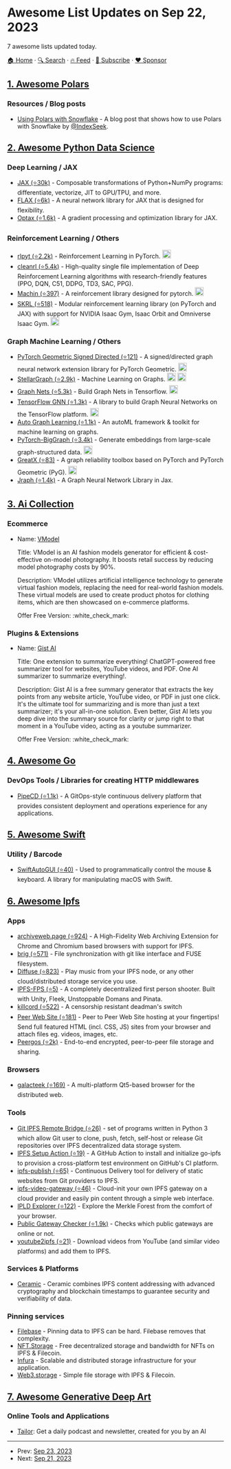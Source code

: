 # Awesome List Updates on Sep 22, 2023

7 awesome lists updated today.

[🏠 Home](/README.md) · [🔍 Search](https://www.trackawesomelist.com/search/) · [🔥 Feed](https://www.trackawesomelist.com/rss.xml) · [📮 Subscribe](https://trackawesomelist.us17.list-manage.com/subscribe?u=d2f0117aa829c83a63ec63c2f&id=36a103854c) · [❤️  Sponsor](https://github.com/sponsors/theowenyoung)



## [1. Awesome Polars](/content/ddotta/awesome-polars/README.md)

### Resources / Blog posts

*   [Using Polars with Snowflake](https://medium.com/snowflake/using-polars-with-snowflake-cbdd49b0ca6b) - A blog post that shows how to use Polars with Snowflake by [@IndexSeek](https://github.com/IndexSeek).

## [2. Awesome Python Data Science](/content/krzjoa/awesome-python-data-science/README.md)

### Deep Learning / JAX

*   [JAX (⭐30k)](https://github.com/google/jax) - Composable transformations of Python+NumPy programs: differentiate, vectorize, JIT to GPU/TPU, and more.
*   [FLAX (⭐6k)](https://github.com/google/flax) - A neural network library for JAX that is designed for flexibility.
*   [Optax (⭐1.6k)](https://github.com/google-deepmind/optax) - A gradient processing and optimization library for JAX.

### Reinforcement Learning / Others

*   [rlpyt (⭐2.2k)](https://github.com/astooke/rlpyt) - Reinforcement Learning in PyTorch. <img height="20" src="https://github.com/krzjoa/awesome-python-data-science/raw/master/img/pytorch_big2.png" alt="PyTorch based/compatible">
*   [cleanrl (⭐5.4k)](https://github.com/vwxyzjn/cleanrl) - High-quality single file implementation of Deep Reinforcement Learning algorithms with research-friendly features (PPO, DQN, C51, DDPG, TD3, SAC, PPG).
*   [Machin (⭐397)](https://github.com/iffiX/machin) -  A reinforcement library designed for pytorch. <img height="20" src="https://github.com/krzjoa/awesome-python-data-science/raw/master/img/pytorch_big2.png" alt="PyTorch based/compatible">
*   [SKRL (⭐518)](https://github.com/Toni-SM/skrl) - Modular reinforcement learning library (on PyTorch and JAX) with support for NVIDIA Isaac Gym, Isaac Orbit and Omniverse Isaac Gym. <img height="20" src="https://github.com/krzjoa/awesome-python-data-science/raw/master/img/pytorch_big2.png" alt="PyTorch based/compatible">

### Graph Machine Learning / Others

*   [PyTorch Geometric Signed Directed (⭐121)](https://github.com/SherylHYX/pytorch_geometric_signed_directed) -  A signed/directed graph neural network extension library for PyTorch Geometric. <img height="20" src="https://github.com/krzjoa/awesome-python-data-science/raw/master/img/pytorch_big2.png" alt="PyTorch based/compatible">
*   [StellarGraph (⭐2.9k)](https://github.com/stellargraph/stellargraph) - Machine Learning on Graphs. <img height="20" src="https://github.com/krzjoa/awesome-python-data-science/raw/master/img/tf_big2.png" alt="TensorFlow">  <img height="20" src="https://github.com/krzjoa/awesome-python-data-science/raw/master/img/keras_big.png" alt="Keras compatible">
*   [Graph Nets (⭐5.3k)](https://github.com/google-deepmind/graph_nets) - Build Graph Nets in Tensorflow. <img height="20" src="https://github.com/krzjoa/awesome-python-data-science/raw/master/img/tf_big2.png" alt="TensorFlow">
*   [TensorFlow GNN (⭐1.3k)](https://github.com/tensorflow/gnn) - A library to build Graph Neural Networks on the TensorFlow platform. <img height="20" src="https://github.com/krzjoa/awesome-python-data-science/raw/master/img/tf_big2.png" alt="TensorFlow">
*   [Auto Graph Learning (⭐1.1k)](https://github.com/THUMNLab/AutoGL) - An autoML framework & toolkit for machine learning on graphs.
*   [PyTorch-BigGraph (⭐3.4k)](https://github.com/facebookresearch/PyTorch-BigGraph) - Generate embeddings from large-scale graph-structured data. <img height="20" src="https://github.com/krzjoa/awesome-python-data-science/raw/master/img/pytorch_big2.png" alt="PyTorch based/compatible">
*   [GreatX (⭐83)](https://github.com/EdisonLeeeee/GreatX) - A graph reliability toolbox based on PyTorch and PyTorch Geometric (PyG). <img height="20" src="https://github.com/krzjoa/awesome-python-data-science/raw/master/img/pytorch_big2.png" alt="PyTorch based/compatible">
*   [Jraph (⭐1.4k)](https://github.com/google-deepmind/jraph) - A Graph Neural Network Library in Jax.

## [3. Ai Collection](/content/ai-collection/ai-collection/README.md)

### Ecommerce

- Name: [VModel](https://www.thataicollection.com/redirect/vmodel?utm_source=aicollection\&utm_medium=github\&utm_campaign=aicollection)

  Title: VModel is an AI fashion models generator for efficient & cost-effective on-model photography. It boosts retail success by reducing model photography costs by 90%.

  Description: VModel utilizes artificial intelligence technology to generate virtual fashion models, replacing the need for real-world fashion models. These virtual models are used to create product photos for clothing items, which are then showcased on e-commerce platforms.

  Offer Free Version: :white\_check\_mark:



### Plugins & Extensions

- Name: [Gist AI](https://www.thataicollection.com/redirect/gist-ai?utm_source=aicollection\&utm_medium=github\&utm_campaign=aicollection)

  Title: One extension to summarize everything!  ChatGPT-powered free summarizer tool for websites, YouTube videos, and PDF. One AI summarizer to summarize everything!.

  Description: Gist AI is a free summary generator that extracts the key points from any website article, YouTube video, or PDF in just one click. It's the ultimate tool for summarizing and is more than just a text summarizer; it's your all-in-one solution.  Even better, Gist AI lets you deep dive into the summary source for clarity or jump right to that moment in a YouTube video, acting as a youtube summarizer.

  Offer Free Version: :white\_check\_mark:



## [4. Awesome Go](/content/avelino/awesome-go/README.md)

### DevOps Tools / Libraries for creating HTTP middlewares

*   [PipeCD (⭐1.1k)](https://github.com/pipe-cd/pipecd) - A GitOps-style continuous delivery platform that provides consistent deployment and operations experience for any applications.

## [5. Awesome Swift](/content/matteocrippa/awesome-swift/README.md)

### Utility / Barcode

*   [SwiftAutoGUI (⭐40)](https://github.com/NakaokaRei/SwiftAutoGUI) - Used to programmatically control the mouse & keyboard. A library for manipulating macOS with Swift.

## [6. Awesome Ipfs](/content/ipfs/awesome-ipfs/README.md)

### Apps

*   [archiveweb.page (⭐924)](https://github.com/webrecorder/archiveweb.page) - A High-Fidelity Web Archiving Extension for Chrome and Chromium based browsers with support for IPFS.
*   [brig (⭐571)](https://github.com/sahib/brig) - File synchronization with git like interface and FUSE filesystem.
*   [Diffuse (⭐823)](https://github.com/icidasset/diffuse) - Play music from your IPFS node, or any other cloud/distributed storage service you use.
*   [IPFS-FPS (⭐5)](https://github.com/underscoredLabs/webgl-ipfs-fps) - A completely decentralized first person shooter. Built with Unity, Fleek, Unstoppable Domans and Pinata.
*   [killcord (⭐522)](https://github.com/nomasters/killcord) - A censorship resistant deadman's switch
*   [Peer Web Site (⭐181)](https://github.com/Weedshaker/PeerWebSite) - Peer to Peer Web Site hosting at your fingertips! Send full featured HTML (incl. CSS, JS) sites from your browser and attach files eg. videos, images, etc.
*   [Peergos (⭐2k)](https://github.com/Peergos/Peergos) - End-to-end encrypted, peer-to-peer file storage and sharing.

### Browsers

*   [galacteek (⭐169)](https://github.com/pinnaculum/galacteek) - A multi-platform Qt5-based browser for the distributed web.

### Tools

*   [Git IPFS Remote Bridge (⭐26)](https://github.com/ElettraSciComp/Git-IPFS-Remote-Bridge) - set of programs written in Python 3 which allow Git user to clone, push, fetch, self-host or release Git repositories over IPFS decentralized data storage system.
*   [IPFS Setup Action (⭐19)](https://github.com/ibnesayeed/setup-ipfs) - A GitHub Action to install and initialize go-ipfs to provision a cross-platform test environment on GitHub's CI platform.
*   [ipfs-publish (⭐65)](https://github.com/auhau/ipfs-publish/) - Continuous Delivery tool for delivery of static websites from Git providers to IPFS.
*   [ipfs-video-gateway (⭐46)](https://github.com/bneijt/ipfs-video-gateway) - Cloud-init your own IPFS gateway on a cloud provider and easily pin content through a simple web interface.
*   [IPLD Explorer (⭐122)](https://github.com/ipfs-shipyard/ipld-explorer) - Explore the Merkle Forest from the comfort of your browser.
*   [Public Gateway Checker (⭐1.9k)](https://github.com/ipfs/public-gateway-checker) - Checks which public gateways are online or not.
*   [youtube2ipfs (⭐21)](https://github.com/dokterbob/youtube2ipfs) - Download videos from YouTube (and similar video platforms) and add them to IPFS.

### Services & Platforms

*   [Ceramic](https://ceramic.network/) - Ceramic combines IPFS content addressing with advanced cryptography and blockchain timestamps to guarantee security and verifiability of data.

### Pinning services

*   [Filebase](https://filebase.com/) - Pinning data to IPFS can be hard. Filebase removes that complexity.
*   [NFT.Storage](https://nft.storage/) - Free decentralized storage and bandwidth for NFTs on IPFS & Filecoin.
*   [Infura](https://infura.io) - Scalable and distributed storage infrastructure for your application.
*   [Web3.storage](https://web3.storage/) - Simple file storage with IPFS & Filecoin.

## [7. Awesome Generative Deep Art](/content/filipecalegario/awesome-generative-deep-art/README.md)

### Online Tools and Applications

*   [Tailor](https://www.usetailor.com): Get a daily podcast and newsletter, created for you by an AI

---

- Prev: [Sep 23, 2023](/content/2023/09/23/README.md)
- Next: [Sep 21, 2023](/content/2023/09/21/README.md)
